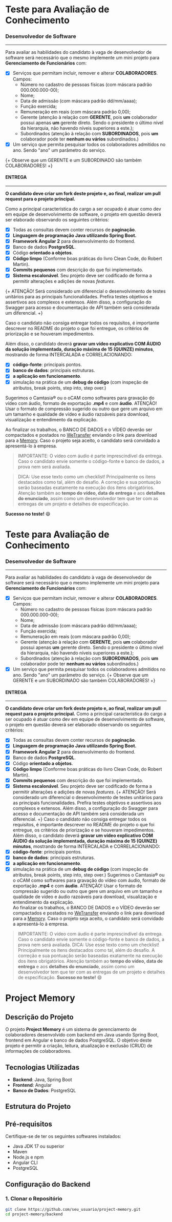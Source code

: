 # Teste para Avaliação de Conhecimento

### Desenvolvedor de Software 
-----------------------------------------

Para avaliar as habilidades do candidato à vaga de desenvolvedor de software será necessário que o mesmo implemente um mini projeto para **Gerenciamento de Funcionários** com:
- [x] Serviços que permitam incluir, remover e alterar **COLABORADORES**. Campos: 
    - Número no cadastro de pessoas físicas (com máscara padrão 000.000.000-00);
    - Nome;
    - Data de admissão (com máscara padrão dd/mm/aaaa);
    - Função exercida;
    - Remuneração em reais (com máscara padrão 0,00);
    - Gerente (atenção à relação com **GERENTE**, pois **um** colaborador possui apenas **um** gerente direto. Sendo o presidente o último nível da hierarquia, não havendo níveis superiores a este.); 
    - Subordinados (atenção à relação com **SUBORDINADOS**, pois **um** colaborador pode ter **nenhum ou vários** subordinados.)
- [x] Um serviço que permita pesquisar todos os colaboradores admitidos no ano. Sendo "ano" um parâmetro do serviço.

{+ Observe que um GERENTE e um SUBORDINADO são também COLABORADORES! +}


#### ENTREGA
-----------------------------------------

**O candidato deve criar um fork deste projeto e, ao final, realizar um pull request para o projeto principal.**


Como a principal característica do cargo a ser ocupado é atuar como dev em equipe de desenvolvimento de software, o projeto em questão deverá ser elaborado observando os seguintes critérios:

- [x] Todas as consultas devem conter recursos de **paginação**.
- [x] **Linguagem de programação Java utilizando Spring Boot.**
- [x] **Framework Angular 2** para desenvolvimento do frontend. 
- [x] Banco de dados **PostgreSQL**.
- [x] Código **orientado a objetos**.
- [x] **Código limpo** (Conforme boas práticas do livro Clean Code, do Robert Martin).
- [x] **Commits pequenos** com descrição do que foi implementado.
- [x] **Sistema escalonável**. Seu projeto deve ser codificado de forma a permitir alterações e adições de novas *features*.

{+ ATENÇÃO! Será considerado um diferencial o desenvolvimento de testes unitários para as principais funcionalidades. Prefira testes objetivos e assertivos aos complexos e extensos. Além disso, a configuração do Swagger para acesso e documentação de API também será considerada um diferencial. +}

Caso o candidato não consiga entregar todos os requisitos, é importante descrever no README do projeto o que foi entregue, os critérios de priorização e se houveram impedimentos.

Além disso, o candidato deverá **gravar um vídeo explicativo COM ÁUDIO da solução implementada, duração máxima de 15 (QUINZE) minutos**, mostrando de forma INTERCALADA e CORRELACIONANDO:

- [x] **código-fonte**: principais pontos.
- [x] **banco de dados**: principais estruturas.
- [x] **a aplicação em funcionamento**. 
- [x] simulação na prática de um **debug de código** (com inspeção de atributos, break points, step into, step over.)

Sugerimos o Camtasia® ou o oCAM como softwares para gravação do vídeo com áudio, formato de exportação **.mp4** e com **áudio**. ATENÇÃO! Usar o formato de compressão sugerido ou outro que gere um arquivo em um tamanho e qualidade de vídeo e áudio razoáveis para download, visualização e entendimento da explicação. 	

Ao finalizar os trabalhos, o BANCO DE DADOS e o VÍDEO deverão ser compactados e postados no [WeTransfer](https://www.wetransfer.com/) enviando o link para download para a [Memory](rh@memory.com.br). Caso o projeto seja aceito, o candidato será convidado a apresentá-lo à empresa.


>IMPORTANTE: 
O vídeo com áudio é parte imprescindível da entrega. Caso o candidato envie somente o código-fonte e banco de dados, a prova nem será avaliada. 


> DICA: 
Use esse texto como um checklist! Principalmente os itens destacados como tal, além do desafio. A correção e sua pontuação serão baseadas exatamente na execução dos itens obrigatórios. Atenção também ao **tempo do vídeo, data de entrega** e aos **detalhes do enunciado**, assim como um desenvolvedor tem que ter com as entregas de um projeto e detalhes de especificação. 



**Sucesso no teste!** :smile:

# Teste para Avaliação de Conhecimento
### Desenvolvedor de Software 
-----------------------------------------
Para avaliar as habilidades do candidato à vaga de desenvolvedor de software será necessário que o mesmo implemente um mini projeto para **Gerenciamento de Funcionários** com:
- [x] Serviços que permitam incluir, remover e alterar **COLABORADORES**. Campos: 
    - Número no cadastro de pessoas físicas (com máscara padrão 000.000.000-00);
    - Nome;
    - Data de admissão (com máscara padrão dd/mm/aaaa);
    - Função exercida;
    - Remuneração em reais (com máscara padrão 0,00);
    - Gerente (atenção à relação com **GERENTE**, pois **um** colaborador possui apenas **um** gerente direto. Sendo o presidente o último nível da hierarquia, não havendo níveis superiores a este.); 
    - Subordinados (atenção à relação com **SUBORDINADOS**, pois **um** colaborador pode ter **nenhum ou vários** subordinados.)
- [x] Um serviço que permita pesquisar todos os colaboradores admitidos no ano. Sendo "ano" um parâmetro do serviço.
{+ Observe que um GERENTE e um SUBORDINADO são também COLABORADORES! +}
#### ENTREGA
-----------------------------------------
**O candidato deve criar um fork deste projeto e, ao final, realizar um pull request para o projeto principal.**
Como a principal característica do cargo a ser ocupado é atuar como dev em equipe de desenvolvimento de software, o projeto em questão deverá ser elaborado observando os seguintes critérios:
- [x] Todas as consultas devem conter recursos de **paginação**.
- [x] **Linguagem de programação Java utilizando Spring Boot.**
- [x] **Framework Angular 2** para desenvolvimento do frontend. 
- [x] Banco de dados **PostgreSQL**.
- [x] Código **orientado a objetos**.
- [x] **Código limpo** (Conforme boas práticas do livro Clean Code, do Robert Martin).
- [x] **Commits pequenos** com descrição do que foi implementado.
- [x] **Sistema escalonável**. Seu projeto deve ser codificado de forma a permitir alterações e adições de novas *features*.
{+ ATENÇÃO! Será considerado um diferencial o desenvolvimento de testes unitários para as principais funcionalidades. Prefira testes objetivos e assertivos aos complexos e extensos. Além disso, a configuração do Swagger para acesso e documentação de API também será considerada um diferencial. +}
Caso o candidato não consiga entregar todos os requisitos, é importante descrever no README do projeto o que foi entregue, os critérios de priorização e se houveram impedimentos.
Além disso, o candidato deverá **gravar um vídeo explicativo COM ÁUDIO da solução implementada, duração máxima de 15 (QUINZE) minutos**, mostrando de forma INTERCALADA e CORRELACIONANDO:
- [x] **código-fonte**: principais pontos.
- [x] **banco de dados**: principais estruturas.
- [x] **a aplicação em funcionamento**. 
- [x] simulação na prática de um **debug de código** (com inspeção de atributos, break points, step into, step over.)
Sugerimos o Camtasia® ou o oCAM como softwares para gravação do vídeo com áudio, formato de exportação **.mp4** e com **áudio**. ATENÇÃO! Usar o formato de compressão sugerido ou outro que gere um arquivo em um tamanho e qualidade de vídeo e áudio razoáveis para download, visualização e entendimento da explicação. 	
Ao finalizar os trabalhos, o BANCO DE DADOS e o VÍDEO deverão ser compactados e postados no [WeTransfer](https://www.wetransfer.com/) enviando o link para download para a [Memory](rh@memory.com.br). Caso o projeto seja aceito, o candidato será convidado a apresentá-lo à empresa.
>IMPORTANTE: 
O vídeo com áudio é parte imprescindível da entrega. Caso o candidato envie somente o código-fonte e banco de dados, a prova nem será avaliada. 
> DICA: 
Use esse texto como um checklist! Principalmente os itens destacados como tal, além do desafio. A correção e sua pontuação serão baseadas exatamente na execução dos itens obrigatórios. Atenção também ao **tempo do vídeo, data de entrega** e aos **detalhes do enunciado**, assim como um desenvolvedor tem que ter com as entregas de um projeto e detalhes de especificação. 
**Sucesso no teste!** :smile:


# Project Memory

## Descrição do Projeto

O projeto **Project Memory** é um sistema de gerenciamento de colaboradores desenvolvido com backend em Java usando Spring Boot, frontend em Angular e banco de dados PostgreSQL. O objetivo deste projeto é permitir a criação, leitura, atualização e exclusão (CRUD) de informações de colaboradores.

## Tecnologias Utilizadas

- **Backend**: Java, Spring Boot
- **Frontend**: Angular
- **Banco de Dados**: PostgreSQL

## Estrutura do Projeto


## Pré-requisitos

Certifique-se de ter os seguintes softwares instalados:

- Java JDK 17 ou superior
- Maven
- Node.js e npm
- Angular CLI
- PostgreSQL

## Configuração do Backend

### 1. Clonar o Repositório

```bash
git clone https://github.com/seu_usuario/project-memory.git
cd project-memory/backend


